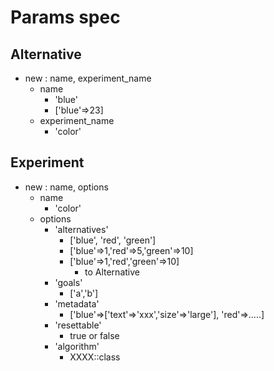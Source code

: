 # Params spec #
## Alternative ##
* new : name, experiment_name
    - name
        + 'blue'
        + ['blue'=>23]
    - experiment_name
        + 'color'

## Experiment ##
* new : name, options
    - name
        + 'color'
    - options
        + 'alternatives'
            * ['blue', 'red', 'green']
            * ['blue'=>1,'red'=>5,'green'=>10]
            * ['blue'=>1,'red','green'=>10]
                - to Alternative
        + 'goals'
            * ['a','b']
        + 'metadata'
            * ['blue'=>['text'=>'xxx','size'=>'large'], 'red'=>.....]
        + 'resettable'
            * true or false
        + 'algorithm'
            * XXXX::class

